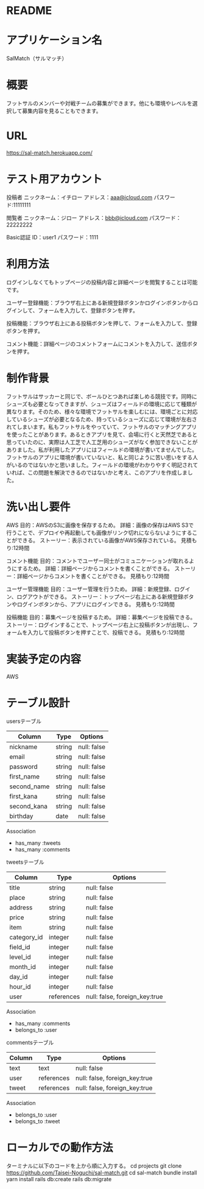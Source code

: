 # README

# アプリケーション名
SalMatch（サルマッチ）

# 概要
フットサルのメンバーや対戦チームの募集ができます。他にも環境やレベルを選択して募集内容を見ることもできます。

# URL
https://sal-match.herokuapp.com/

# テスト用アカウント
投稿者
ニックネーム：イチロー
アドレス：aaa@icloud.com
パスワード:11111111

閲覧者
ニックネーム：ジロー
アドレス：bbb@icloud.com
パスワード：22222222

Basic認証
ID：user1
パスワード：1111

# 利用方法
ログインしなくてもトップページの投稿内容と詳細ページを閲覧することは可能です。

ユーザー登録機能：ブラウザ右上にある新規登録ボタンかログインボタンからログインして、フォームを入力して、登録ボタンを押す。

投稿機能：ブラウザ右上にある投稿ボタンを押して、フォームを入力して、登録ボタンを押す。

コメント機能：詳細ページのコメントフォームにコメントを入力して、送信ボタンを押す。

# 制作背景
フットサルはサッカーと同じで、ボールひとつあれば楽しめる競技です。同時にシューズも必要となってきますが、シューズはフィールドの環境に応じて種類が異なります。そのため、様々な環境でフットサルを楽しむには、環境ごとに対応しているシューズが必要となるため、持っているシューズに応じて環境が左右されてしまいます。私もフットサルをやっていて、フットサルのマッチングアプリを使ったことがあります。あるときアプリを見て、会場に行くと天然芝であると思っていたのに、実際は人工芝で人工芝用のシューズがなく参加できないことがありました。私が利用したアプリにはフィールドの環境が書いてませんでした。フットサルのアプリに環境が書いていないと、私と同じように苦い思いをする人がいるのではないかと思いました。フィールドの環境がわかりやすく明記されていれば、この問題を解決できるのではないかと考え、このアプリを作成しました。

# 洗い出し要件
AWS
目的：AWSのS3に画像を保存するため。
詳細：画像の保存はAWS S3で行うことで、デプロイや再起動しても画像がリンク切れにならないようにすることができる。
ストーリー：表示されている画像がAWS保存されている。
見積もり:12時間

コメント機能
目的：コメントでユーザー同士がコミュニケーションが取れるようにするため。
詳細：詳細ページからコメントを書くことができる。
ストーリー：詳細ページからコメントを書くことができる。
見積もり:12時間

ユーザー管理機能
目的：ユーザー管理を行うため。
詳細：新規登録、ログイン、ログアウトができる。
ストーリー：トップページ右上にある新規登録ボタンやログインボタンから、アプリにログインできる。
見積もり:12時間

投稿機能
目的：募集ページを投稿するため。
詳細：募集ページを投稿できる。
ストーリー：ログインすることで、トップページ右上に投稿ボタンが出現し、フォームを入力して投稿ボタンを押すことで、投稿できる。
見積もり:12時間

# 実装予定の内容
AWS

# テーブル設計
usersテーブル

| Column     | Type    | Options      |
| ---------- | ------- | ------------ |
| nickname   | string  | null: false  |
| email      | string  | null: false  |
| password   | string  | null: false  |
| first_name | string  | null: false  |
| second_name| string  | null: false  |
| first_kana | string  | null: false  |
| second_kana| string  | null: false  |
| birthday   | date    | null: false  |

Association

- has_many :tweets
- has_many :comments

tweetsテーブル

| Column          | Type        | Options                       |
| --------------- | ----------- | ----------------------------- |
| title           | string      | null: false                   |
| place           | string      | null: false                   |
| address         | string      | null: false                   |
| price           | string      | null: false                   |
| item            | string      | null: false                   |
| category_id     | integer     | null: false                   |
| field_id        | integer     | null: false                   |
| level_id        | integer     | null: false                   |
| month_id        | integer     | null: false                   |
| day_id          | integer     | null: false                   |
| hour_id         | integer     | null: false                   |
| user            | references  | null: false, foreign_key:true |

Association

- has_many :comments
- belongs_to :user

commentsテーブル

| Column          | Type        | Options                       |
| --------------- | ----------- | ----------------------------- |
| text            | text        | null: false                   |
| user            | references  | null: false, foreign_key:true |
| tweet           | references  | null: false, foreign_key:true |

Association

- belongs_to :user
- belongs_to :tweet

# ローカルでの動作方法
ターミナルに以下のコードを上から順に入力する。
cd projects
git clone https://github.com/Taisei-Noguchi/sal-match.git
cd sal-match
bundle install
yarn install
rails db:create
rails db:migrate